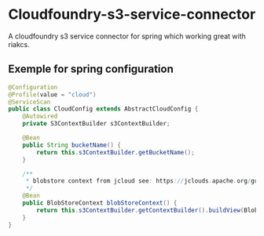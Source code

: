 # Cloudfoundry-s3-service-connector
A cloudfoundry s3 service connector for spring which working great with riakcs. 


## Exemple for spring  configuration

```java
@Configuration
@Profile(value = "cloud")
@ServiceScan
public class CloudConfig extends AbstractCloudConfig {
    @Autowired
    private S3ContextBuilder s3ContextBuilder;

    @Bean
    public String bucketName() {
        return this.s3ContextBuilder.getBucketName();
    }

    /**
     * blobstore context from jcloud see: https://jclouds.apache.org/guides/aws/ to know how to use
     */
    @Bean
    public BlobStoreContext blobStoreContext() {
        return this.s3ContextBuilder.getContextBuilder().buildView(BlobStoreContext.class);
    }
}
```
